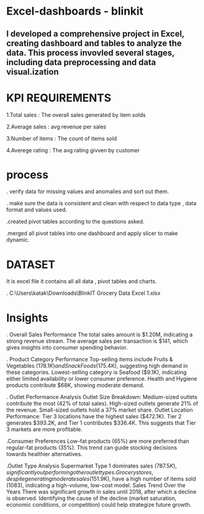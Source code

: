 # Excel-dashboards - blinkit
## I developed a comprehensive project in Excel, creating dashboard and tables to analyze the data. This process invovled several stages, including data preprocessing and data visual.ization

# KPI REQUIREMENTS
  1.Total sales : The overall sales generated by item solds
  
   2.Average sales : avg revenue per sales
   
   3.Number of items : The count of items sold
   
   4.Averege rating : The avg rating givven by customer

  # process

  . verify data for missing values and anomalies and sort out them.

  . make sure the data is consistent and clean with respect to data type , data format and values used.

  .created pivot tables according to the questions asked.

  .merged all pivot tables into one dashboard and apply slicer to make dynamic.

  # DATASET
It is excel file it contains all all data , pivot tables and charts.

. C:\Users\katak\Downloads\BlinkIT Grocery Data Excel 1.xlsx
 

# Insights

. Overall Sales Performance
The total sales amount is $1.20M, indicating a strong revenue stream.
The average sales per transaction is $141, which gives insights into consumer spending behavior.

. Product Category Performance
Top-selling items include Fruits & Vegetables ($178.1K) and Snack Foods ($175.4K), suggesting high demand in these categories.
Lowest-selling category is Seafood ($9.1K), indicating either limited availability or lower consumer preference.
Health and Hygiene products contribute $68K, showing moderate demand.

. Outlet Performance Analysis
Outlet Size Breakdown:
Medium-sized outlets contribute the most (42% of total sales).
High-sized outlets generate 21% of the revenue.
Small-sized outlets hold a 37% market share.
Outlet Location Performance:
Tier 3 locations have the highest sales ($472.1K).
Tier 2 generates $393.2K, and Tier 1 contributes $336.4K.
This suggests that Tier 3 markets are more profitable.

.Consumer Preferences
Low-fat products (65%) are more preferred than regular-fat products (35%).
This trend can guide stocking decisions towards healthier alternatives.

.Outlet Type Analysis
Supermarket Type 1 dominates sales ($787.5K), significantly outperforming other outlet types.
Grocery stores, despite generating moderate sales ($151.9K), have a high number of items sold (1083), indicating a high-volume, low-cost model.
Sales Trend Over the Years
There was significant growth in sales until 2018, after which a decline is observed.
Identifying the cause of the decline (market saturation, economic conditions, or competition) could help strategize future growth.

